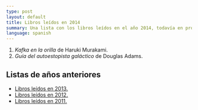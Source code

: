 ```yaml
---
type: post
layout: default
title: Libros leídos en 2014
summary: Una lista con los libros leídos en el año 2014, todavía en progreso.
language: spanish
---
```


1. *Kafka en la orilla* de Haruki Murakami.
2. *Guía del autoestopista galáctico* de Douglas Adams.

## Listas de años anteriores

- [Libros leídos en 2013.](/blog/2013/02/27/libros-leidos-en-2013.html)
- [Libros leídos en 2012.](/blog/2012/01/24/libros-leidos-en-2012.html)
- [Libros leídos en 2011.](/blog/2011/06/23/libros-leidos-en-2011.html)
